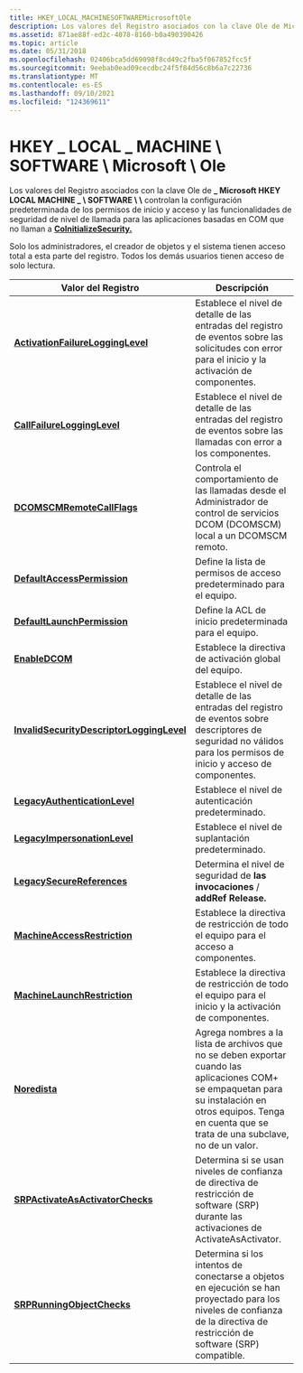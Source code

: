 ```yaml
---
title: HKEY_LOCAL_MACHINESOFTWAREMicrosoftOle
description: Los valores del Registro asociados con la clave Ole de Microsoft HKEY LOCAL MACHINE SOFTWARE controlan la configuración predeterminada de los permisos de inicio y acceso y las funcionalidades de seguridad de nivel de llamada para las aplicaciones basadas en COM que no llaman a \_ \_ \\ \\ \\ CoInitializeSecurity.
ms.assetid: 871ae88f-ed2c-4078-8160-b0a490390426
ms.topic: article
ms.date: 05/31/2018
ms.openlocfilehash: 02406bca5dd69098f8cd49c2fba5f067852fcc5f
ms.sourcegitcommit: 9eebab0ead09cecdbc24f5f84d56c8b6a7c22736
ms.translationtype: MT
ms.contentlocale: es-ES
ms.lasthandoff: 09/10/2021
ms.locfileid: "124369611"
---
```

# <a name="hkey_local_machinesoftwaremicrosoftole"></a>HKEY \_ LOCAL \_ MACHINE \\ SOFTWARE \\ Microsoft \\ Ole

Los valores del Registro asociados con la clave Ole de **\_ Microsoft HKEY LOCAL MACHINE \_ \\ SOFTWARE \\ \\** controlan la configuración predeterminada de los permisos de inicio y acceso y las funcionalidades de seguridad de nivel de llamada para las aplicaciones basadas en COM que no llaman a [**CoInitializeSecurity.**](/windows/desktop/api/combaseapi/nf-combaseapi-coinitializesecurity)

Solo los administradores, el creador de objetos y el sistema tienen acceso total a esta parte del registro. Todos los demás usuarios tienen acceso de solo lectura.



| Valor del Registro                                                                         | Descripción                                                                                                                                                                   |
|----------------------------------------------------------------------------------------|-------------------------------------------------------------------------------------------------------------------------------------------------------------------------------|
| [**ActivationFailureLoggingLevel**](activationfailurelogginglevel.md)                 | Establece el nivel de detalle de las entradas del registro de eventos sobre las solicitudes con error para el inicio y la activación de componentes.                                                                            |
| [**CallFailureLoggingLevel**](callfailurelogginglevel.md)                             | Establece el nivel de detalle de las entradas del registro de eventos sobre las llamadas con error a los componentes.                                                                                                     |
| [**DCOMSCMRemoteCallFlags**](dcomscmremotecallflags.md)                               | Controla el comportamiento de las llamadas desde el Administrador de control de servicios DCOM (DCOMSCM) local a un DCOMSCM remoto.                                                                     |
| [**DefaultAccessPermission**](defaultaccesspermission.md)                             | Define la lista de permisos de acceso predeterminado para el equipo.                                                                                                                      |
| [**DefaultLaunchPermission**](defaultlaunchpermission.md)                             | Define la ACL de inicio predeterminada para el equipo.                                                                                                                                  |
| [**EnableDCOM**](enabledcom.md)                                                       | Establece la directiva de activación global del equipo.                                                                                                                           |
| [**InvalidSecurityDescriptorLoggingLevel**](invalidsecuritydescriptorlogginglevel.md) | Establece el nivel de detalle de las entradas del registro de eventos sobre descriptores de seguridad no válidos para los permisos de inicio y acceso de componentes.                                                       |
| [**LegacyAuthenticationLevel**](legacyauthenticationlevel.md)                         | Establece el nivel de autenticación predeterminado.                                                                                                                                        |
| [**LegacyImpersonationLevel**](legacyimpersonationlevel.md)                           | Establece el nivel de suplantación predeterminado.                                                                                                                                         |
| [**LegacySecureReferences**](legacysecurereferences.md)                               | Determina el nivel de seguridad de **las invocaciones** / **addRef Release.**                                                                                                              |
| [**MachineAccessRestriction**](machineaccessrestriction.md)                           | Establece la directiva de restricción de todo el equipo para el acceso a componentes.                                                                                                               |
| [**MachineLaunchRestriction**](machinelaunchrestriction.md)                           | Establece la directiva de restricción de todo el equipo para el inicio y la activación de componentes.                                                                                                |
| [**Noredista**](nonredist.md)                                                         | Agrega nombres a la lista de archivos que no se deben exportar cuando las aplicaciones COM+ se empaquetan para su instalación en otros equipos. Tenga en cuenta que se trata de una subclave, no de un valor. |
| [**SRPActivateAsActivatorChecks**](srpactivateasactivatorchecks.md)                   | Determina si se usan niveles de confianza de directiva de restricción de software (SRP) durante las activaciones de ActivateAsActivator.                                                            |
| [**SRPRunningObjectChecks**](srprunningobjectchecks.md)                               | Determina si los intentos de conectarse a objetos en ejecución se han proyectado para los niveles de confianza de la directiva de restricción de software (SRP) compatible.                                         |



 

 

 




